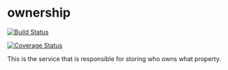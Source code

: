 ownership
=========

[![Build Status](https://travis-ci.org/LandRegistry/ownership.svg)](https://travis-ci.org/LandRegistry/ownership)

[![Coverage Status](https://img.shields.io/coveralls/LandRegistry/ownership.svg)](https://coveralls.io/r/LandRegistry/ownership)


This is the service that is responsible for storing who owns what property.
